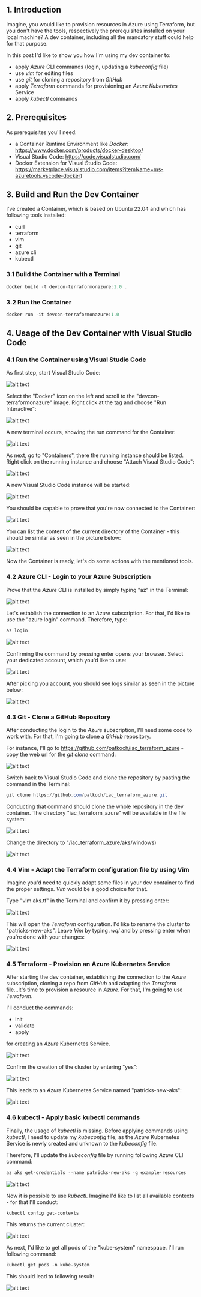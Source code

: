 ## 1. Introduction

Imagine, you would like to provision resources in Azure using Terraform, but you don't have the tools, respectively the prerequisites installed on your local machine?
A dev container, including all the mandatory stuff could help for that purpose.

In this post I'd like to show you how I'm using my dev container to:
  * apply *Azure* CLI commands (login, updating a *kubeconfig* file)
  * use *vim* for editing files
  * use *git* for cloning a repository from *GitHub*
  * apply *Terraform* commands for provisioning an *Azure* *Kubernetes* Service
  * apply *kubectl* commands

## 2. Prerequisites

As prerequisites you'll need:

  * a Container Runtime Environment like *Docker*: https://www.docker.com/products/docker-desktop/
  * Visual Studio Code: https://code.visualstudio.com/
  * Docker Extension for Visual Studio Code: https://marketplace.visualstudio.com/items?itemName=ms-azuretools.vscode-docker)

## 3. Build and Run the Dev Container

I've created a Container, which is based on Ubuntu 22.04 and which has following tools installed:

  * curl
  * terraform
  * vim
  * git
  * azure cli
  * kubectl


### 3.1 Build the Container with a Terminal

``` powershell
docker build -t devcon-terraformonazure:1.0 . 
``` 

### 3.2 Run the Container

``` powershell
docker run -it devcon-terraformonazure:1.0 
``` 

## 4. Usage of the Dev Container with Visual Studio Code

### 4.1 Run the Container using Visual Studio Code

As first step, start Visual Studio Code:

![alt text](pictures/01_StartVSCode.png)

Select the "Docker" icon on the left and scroll to the "devcon-terraformonazure" image. Right click at the tag and choose "Run Interactive":

![alt text](pictures/02_RunContainerInteractive.png)

A new terminal occurs, showing the run command for the Container:

![alt text](pictures/03_RunContainerInteractiveExecuted.png)

As next, go to "Containers", there the running instance should be listed. Right click on the running instance and choose "Attach Visual Studio Code":

![alt text](pictures/04_AttachVSCode.png)

A new Visual Studio Code instance will be started:

![alt text](pictures/05_NewVSCodeInstance.png)

You should be capable to prove that you're now connected to the Container:

![alt text](pictures/06_ContainerConnected.png)

You can list the content of the current directory of the Container - this should be similar as seen in the picture below:

![alt text](pictures/07_NewTerminalShowDirectory.png)

Now the Container is ready, let's do some actions with the mentioned tools.

### 4.2 Azure CLI - Login to your Azure Subscription

Prove that the *Azure* CLI is installed by simply typing "az" in the Terminal:

![alt text](pictures/08_az_01.png)

Let's establish the connection to an *Azure* subscription. For that, I'd like to use the "azure login" command. Therefore, type:

``` powershell
az login
``` 

![alt text](pictures/09_az_02_login.png)

Confirming the command by pressing enter opens your browser. 
Select your dedicated account, which you'd like to use:

![alt text](pictures/10_az_03_pick_account.png)

After picking you account, you should see logs similar as seen in the picture below:

![alt text](pictures/11_az_04_az-account-show.png)

### 4.3 Git - Clone a GitHub Repository

After conducting the login to the *Azure* subscription, I'll need some code to work with.
For that, I'm going to clone a *GitHub* repository.

For instance, I'll go to https://github.com/patkoch/iac_terraform_azure - copy the web url for the *git clone* command:


![alt text](pictures/12_github_clone-repo.png)

Switch back to Visual Studio Code and clone the repository by pasting the command in the Terminal:

``` powershell
git clone https://github.com/patkoch/iac_terraform_azure.git
``` 
Conducting that command should clone the whole repository in the dev container. The directory "iac_terraform_azure" will be available in the file system:

![alt text](pictures/13_vscode_show-cloned-repo.png)

Change the directory to "/iac_terraform_azure/aks/windows)

![alt text](pictures/14_vscode_show-terraform-file.png)

### 4.4 Vim - Adapt the Terraform configuration file by using Vim

Imagine you'd need to quickly adapt some files in your dev container to find the proper settings. *Vim* would be a good choice for that.

Type "vim aks.tf" in the Terminal and confirm it by pressing enter:

![alt text](pictures/15_vim_terraform-file.png)

This will open the *Terraform* configuration. I'd like to rename the cluster to "patricks-new-aks". Leave *Vim* by typing *:wq!* and by pressing enter when you're done with your changes:

![alt text](pictures/16_vim_rename-aks-cluster.png)

### 4.5 Terraform - Provision an Azure Kubernetes Service

After starting the dev container, establishing the connection to the *Azure* subscription, cloning a repo from *GitHub* and adapting the *Terraform* file...it's time to provision a resource in *Azure*. For that, I'm going to use *Terraform*.

I'll conduct the commands:

  * init
  * validate
  * apply

for creating an *Azure* Kubernetes Service.

![alt text](pictures/17_terraform_init_validate.png)

Confirm the creation of the cluster by entering "yes":

![alt text](pictures/18_terraform_apply-and-confirm.png)

This leads to an *Azure* Kubernetes Service named "patricks-new-aks":

![alt text](pictures/19_azure-portal-aks-created.png)

### 4.6 kubectl - Apply basic kubectl commands

Finally, the usage of *kubectl* is missing.
Before applying commands using *kubectl*, I need to update my *kubeconfig* file, as the *Azure* Kubernetes Service is newly created and unknown to the *kubeconfig* file.

Therefore, I'll update the *kubeconfig* file by running following *Azure* CLI command:

``` powershell
az aks get-credentials --name patricks-new-aks -g example-resources 
``` 

![alt text](pictures/20_az_aks-get-credentials.png)

Now it is possible to use *kubectl*. Imagine I'd like to list all available contexts - for that I'll conduct:

``` powershell
kubectl config get-contexts
``` 
This returns the current cluster:

![alt text](pictures/21_az_kubectl-get-contexts.png)

As next, I'd like to get all pods of the "kube-system" namespace. I'll run following command:

``` powershell
kubectl get pods -n kube-system
``` 

This should lead to following result:

![alt text](pictures/22_kubectl-get-pods.png)
